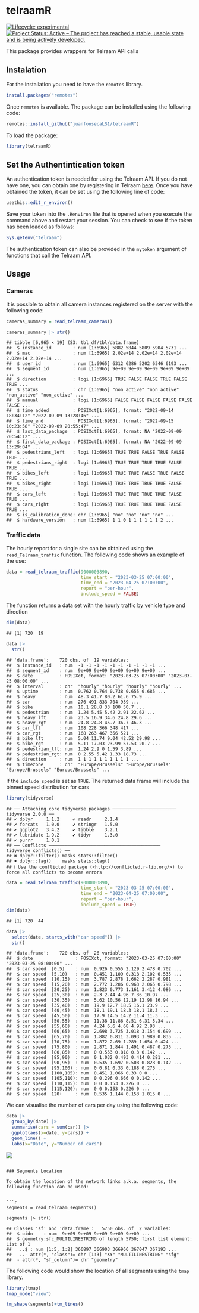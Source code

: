 telraamR
================

<!-- badges: start -->

[![Lifecycle:
experimental](https://img.shields.io/badge/lifecycle-experimental-orange.svg)](https://lifecycle.r-lib.org/articles/stages.html#experimental)
[![Project Status: Active – The project has reached a stable, usable
state and is being actively
developed.](https://www.repostatus.org/badges/latest/active.svg)](https://www.repostatus.org/#active)
<!-- badges: end -->

This package provides wrappers for Telraam API calls

## Instalation

For the installation you need to have the `remotes` library.

``` r
install.packages("remotes")
```

Once `remotes` is available. The package can be installed using the
following code:

``` r
remotes::install_github("juanfonsecaLS1/telraamR")
```

To load the package:

``` r
library(telraamR)
```

## Set the Authentintication token

An authentication token is needed for using the Telraam API. If you do
not have one, you can obtain one by registering in Telraam
[here](https://www.telraam.net/en/register). Once you have obtained the
token, it can be set using the following line of code:

``` r
usethis::edit_r_environ()
```

Save your token into the `.Renviron` file that is opened when you
execute the command above and restart your session. You can check to see
if the token has been loaded as follows:

``` r
Sys.getenv("telraam")
```

The authentication token can also be provided in the `mytoken` argument
of functions that call the Telraam API.

## Usage

### Cameras

It is possible to obtain all camera instances registered on the server
with the following code:

``` r
cameras_summary = read_telraam_cameras()

cameras_summary |> str()
```

    ## tibble [6,965 × 19] (S3: tbl_df/tbl/data.frame)
    ##  $ instance_id        : num [1:6965] 5882 5844 5809 5904 5731 ...
    ##  $ mac                : num [1:6965] 2.02e+14 2.02e+14 2.02e+14 2.02e+14 2.02e+14 ...
    ##  $ user_id            : num [1:6965] 6312 6286 5202 6346 6193 ...
    ##  $ segment_id         : num [1:6965] 9e+09 9e+09 9e+09 9e+09 9e+09 ...
    ##  $ direction          : logi [1:6965] TRUE FALSE FALSE TRUE FALSE TRUE ...
    ##  $ status             : chr [1:6965] "non_active" "non_active" "non_active" "non_active" ...
    ##  $ manual             : logi [1:6965] FALSE FALSE FALSE FALSE FALSE FALSE ...
    ##  $ time_added         : POSIXct[1:6965], format: "2022-09-14 18:34:12" "2022-09-09 13:28:46" ...
    ##  $ time_end           : POSIXct[1:6965], format: "2022-09-15 10:23:58" "2022-09-09 20:55:47" ...
    ##  $ last_data_package  : POSIXct[1:6965], format: NA "2022-09-09 20:54:12" ...
    ##  $ first_data_package : POSIXct[1:6965], format: NA "2022-09-09 13:29:04" ...
    ##  $ pedestrians_left   : logi [1:6965] TRUE TRUE FALSE TRUE FALSE TRUE ...
    ##  $ pedestrians_right  : logi [1:6965] TRUE TRUE TRUE TRUE FALSE TRUE ...
    ##  $ bikes_left         : logi [1:6965] TRUE TRUE FALSE TRUE FALSE TRUE ...
    ##  $ bikes_right        : logi [1:6965] TRUE TRUE TRUE TRUE FALSE TRUE ...
    ##  $ cars_left          : logi [1:6965] TRUE TRUE TRUE TRUE FALSE TRUE ...
    ##  $ cars_right         : logi [1:6965] TRUE TRUE TRUE TRUE FALSE TRUE ...
    ##  $ is_calibration_done: chr [1:6965] "no" "no" "no" "no" ...
    ##  $ hardware_version   : num [1:6965] 1 1 0 1 1 1 1 1 1 2 ...

### Traffic data

The hourly report for a single site can be obtained using the
`read_Telraam_traffic` function. The following code shows an example of
the use:

``` r
data = read_telraam_traffic(9000003890,
                            time_start = "2023-03-25 07:00:00",
                            time_end = "2023-04-25 07:00:00",
                            report = "per-hour",
                            include_speed = FALSE)
```

The function returns a data set with the hourly traffic by vehicle type
and direction

``` r
dim(data)
```

    ## [1] 720  19

``` r
data |>
  str()
```

    ## 'data.frame':    720 obs. of  19 variables:
    ##  $ instance_id   : num  -1 -1 -1 -1 -1 -1 -1 -1 -1 -1 ...
    ##  $ segment_id    : num  9e+09 9e+09 9e+09 9e+09 9e+09 ...
    ##  $ date          : POSIXct, format: "2023-03-25 07:00:00" "2023-03-25 08:00:00" ...
    ##  $ interval      : chr  "hourly" "hourly" "hourly" "hourly" ...
    ##  $ uptime        : num  0.762 0.764 0.738 0.655 0.685 ...
    ##  $ heavy         : num  48.3 41.7 80.2 61.6 75.9 ...
    ##  $ car           : num  276 491 833 704 939 ...
    ##  $ bike          : num  10.1 28.8 33 100 50.7 ...
    ##  $ pedestrian    : num  1.24 5.45 5.42 2.91 22.62 ...
    ##  $ heavy_lft     : num  23.5 16.9 34.6 24.8 29.6 ...
    ##  $ heavy_rgt     : num  24.8 24.8 45.7 36.7 46.3 ...
    ##  $ car_lft       : num  108 228 366 348 417 ...
    ##  $ car_rgt       : num  168 263 467 356 521 ...
    ##  $ bike_lft      : num  5.04 11.74 9.04 42.52 29.98 ...
    ##  $ bike_rgt      : num  5.11 17.03 23.99 57.53 20.7 ...
    ##  $ pedestrian_lft: num  1.24 2.9 0 1.59 3.89 ...
    ##  $ pedestrian_rgt: num  0 2.55 5.42 1.33 18.73 ...
    ##  $ direction     : num  1 1 1 1 1 1 1 1 1 1 ...
    ##  $ timezone      : chr  "Europe/Brussels" "Europe/Brussels" "Europe/Brussels" "Europe/Brussels" ...

If the `include_speed` is set as `TRUE`. The returned data frame will
include the binned speed distribution for cars

``` r
library(tidyverse)
```

    ## ── Attaching core tidyverse packages ──────────────────────── tidyverse 2.0.0 ──
    ## ✔ dplyr     1.1.2     ✔ readr     2.1.4
    ## ✔ forcats   1.0.0     ✔ stringr   1.5.0
    ## ✔ ggplot2   3.4.2     ✔ tibble    3.2.1
    ## ✔ lubridate 1.9.2     ✔ tidyr     1.3.0
    ## ✔ purrr     1.0.1     
    ## ── Conflicts ────────────────────────────────────────── tidyverse_conflicts() ──
    ## ✖ dplyr::filter() masks stats::filter()
    ## ✖ dplyr::lag()    masks stats::lag()
    ## ℹ Use the conflicted package (<http://conflicted.r-lib.org/>) to force all conflicts to become errors

``` r
data = read_telraam_traffic(9000003890,
                            time_start = "2023-03-25 07:00:00",
                            time_end = "2023-04-25 07:00:00",
                            report = "per-hour",
                            include_speed = TRUE)
dim(data)
```

    ## [1] 720  44

``` r
data |>
  select(date, starts_with("car speed")) |>
  str()
```

    ## 'data.frame':    720 obs. of  26 variables:
    ##  $ date                : POSIXct, format: "2023-03-25 07:00:00" "2023-03-25 08:00:00" ...
    ##  $ car speed  [0,5)    : num  0.926 0.555 2.129 2.478 0.702 ...
    ##  $ car speed  [5,10)   : num  0.451 1.109 0.318 2.102 0.535 ...
    ##  $ car speed  [10,15)  : num  3.787 2.878 1.662 2.287 0.981 ...
    ##  $ car speed  [15,20)  : num  2.772 1.286 0.963 2.065 0.798 ...
    ##  $ car speed  [20,25)  : num  1.823 0.773 1.161 3.412 4.086 ...
    ##  $ car speed  [25,30)  : num  2.3 2.44 4.96 7.36 10.97 ...
    ##  $ car speed  [30,35)  : num  5.62 10.56 12.19 12.98 16.94 ...
    ##  $ car speed  [35,40)  : num  19.9 12.7 18.5 16.1 23.9 ...
    ##  $ car speed  [40,45)  : num  18.1 19.1 18.3 18.1 18.3 ...
    ##  $ car speed  [45,50)  : num  17.9 14.5 14.2 11.4 11.3 ...
    ##  $ car speed  [50,55)  : num  11.38 11.86 8.51 6.31 5.34 ...
    ##  $ car speed  [55,60)  : num  4.24 6.6 4.68 4.92 2.93 ...
    ##  $ car speed  [60,65)  : num  2.698 3.725 3.018 3.154 0.699 ...
    ##  $ car speed  [65,70)  : num  1.882 0.811 3.093 1.989 0.835 ...
    ##  $ car speed  [70,75)  : num  1.872 2.69 1.289 1.654 0.424 ...
    ##  $ car speed  [75,80)  : num  2.871 1.844 1.491 0.487 0.275 ...
    ##  $ car speed  [80,85)  : num  0 0.553 0.818 0.3 0.142 ...
    ##  $ car speed  [85,90)  : num  0 1.032 0.493 0.414 0.281 ...
    ##  $ car speed  [90,95)  : num  0.535 1.697 0.508 0.828 0.142 ...
    ##  $ car speed  [95,100) : num  0 0.81 0.33 0.188 0.275 ...
    ##  $ car speed  [100,105): num  0.451 1.066 0.33 0 0 ...
    ##  $ car speed  [105,110): num  0 0.296 0.666 0 0.142 ...
    ##  $ car speed  [110,115): num  0 0 0.153 0.226 0 ...
    ##  $ car speed  [115,120): num  0 0 0.153 0.226 0 ...
    ##  $ car speed  120+     : num  0.535 1.144 0.153 1.015 0 ...

We can visualise the number of cars per day using the following code:

``` r
data |> 
  group_by(date) |> 
  summarise(cars = sum(car)) |> 
  ggplot(aes(x=date, y=cars)) + 
  geom_line() + 
  labs(x="Date", y="Number of cars")
```

![](README_files/figure-gfm/cars_per_day-1.png)<!-- -->

```` 

### Segments Location

To obtain the location of the network links a.k.a. segments, the following function can be used:


```r
segments = read_telraam_segments()

segments |> str()
````

    ## Classes 'sf' and 'data.frame':   5750 obs. of  2 variables:
    ##  $ oidn    : num  9e+09 9e+09 9e+09 9e+09 9e+09 ...
    ##  $ geometry:sfc_MULTILINESTRING of length 5750; first list element: List of 1
    ##   ..$ : num [1:5, 1:2] 366897 366903 366966 367047 367193 ...
    ##   ..- attr(*, "class")= chr [1:3] "XY" "MULTILINESTRING" "sfg"
    ##  - attr(*, "sf_column")= chr "geometry"

The following code would show the location of all segments using the
`tmap` library.

``` r
library(tmap)
tmap_mode("view")

tm_shape(segments)+tm_lines()
```

